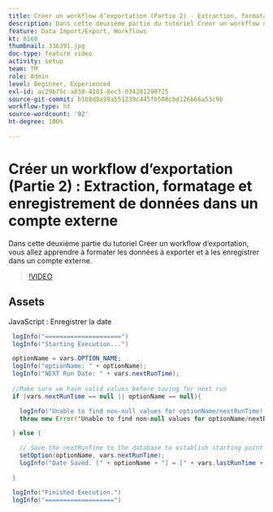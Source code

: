 ```yaml
---
title: Créer un workflow d’exportation (Partie 2) - Extraction, formatage et enregistrement des données dans un compte externe
description: Dans cette deuxième partie du tutoriel Créer un workflow d’exportation, vous allez apprendre à formater les données à exporter et à les enregistrer dans un compte externe.
feature: Data Import/Export, Workflows
kt: 8160
thumbnail: 336391.jpg
doc-type: feature video
activity: setup
team: TM
role: Admin
level: Beginner, Experienced
exl-id: ac29b75c-a838-4183-8ec5-034281290725
source-git-commit: b1b8d8a99a551239c445fb588cbd126b66a53c9b
workflow-type: ht
source-wordcount: '92'
ht-degree: 100%

---
```


# Créer un workflow d’exportation (Partie 2) : Extraction, formatage et enregistrement de données dans un compte externe

Dans cette deuxième partie du tutoriel Créer un workflow d’exportation, vous allez apprendre à formater les données à exporter et à les enregistrer dans un compte externe.

>[!VIDEO](https://video.tv.adobe.com/v/336391?quality=12&learn=on)

## Assets

JavaScript : Enregistrer la date

```java
 logInfo("=====================")
 logInfo("Starting Execution...")

 optionName = vars.OPTION_NAME;
 logInfo("optionName: " + optionName);
 logInfo("NEXT Run Date: " + vars.nextRunTime);
 
 //Make sure we have valid values before saving for next run
 if (vars.nextRunTime == null || optionName == null){

   logInfo("Unable to find non-null values for optionName/nextRunTime! Throwing Error.")
   throw new Error('Unable to find non-null values for optionName/nextRunTime!  Ending Execution.');

 } else {

   // Save the nextRunTime to the database to establish starting point for next run.
   setOption(optionName, vars.nextRunTime);
   logInfo("Date Saved. [" + optionName + "] = [" + vars.lastRunTime + "]")

 }

 logInfo("Finished Execution.") 
 logInfo("===================")
```
